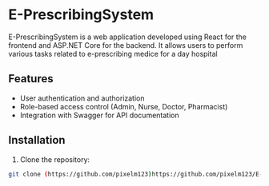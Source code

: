 # E-PrescribingSystem

E-PrescribingSystem is a web application developed using React for the frontend and ASP.NET Core for the backend. It allows users to perform various tasks related to e-prescribing medice for a day hospital

## Features

- User authentication and authorization
- Role-based access control (Admin, Nurse, Doctor, Pharmacist)
- Integration with Swagger for API documentation

## Installation

1. Clone the repository:

```bash
git clone (https://github.com/pixelm123)https://github.com/pixelm123/E-PrescribingSystem.git
